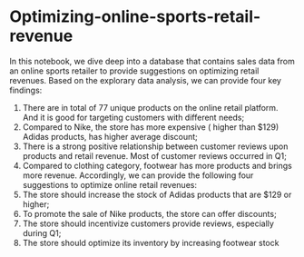# Optimizing-online-sports-retail-revenue
In this notebook, we dive deep into a database that contains sales data from an online sports retailer to provide suggestions on optimizing retail revenues.
Based on the explorary data analysis, we can provide four key findings: 
1) There are in total of 77 unique products on the online retail platform. And it is good for targeting customers with different needs;
2) Compared to Nike, the store has more expensive ( higher than $129) Adidas products, has higher average discount;
3) There is a strong positive relationship between customer reviews upon products and retail revenue. Most of customer reviews occurred in Q1;
4) Compared to clothing category, footwear has more products and brings more revenue.
Accordingly, we can provide the following four suggestions to optimize online retail revenues:
1) The store should increase the stock of Adidas products that are $129 or higher;
2) To promote the sale of Nike products, the store can offer discounts;
3) The store should incentivize customers provide reviews, especially during Q1;
4) The store should optimize its inventory by increasing footwear stock
